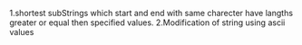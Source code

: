 1.shortest subStrings which start and end with same charecter have langths greater or equal then specified values.
2.Modification of string using ascii values
